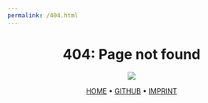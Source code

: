 ```yaml
---
permalink: /404.html
---
```

<script src="https://content.tweimann.xyz/js/head.js"></script>

# <div align="center">404: Page not found</div>

<p align="center">
    <img src="https://cdn.frankerfacez.com/emoticon/481082/4" />
</p>

<div align="center">
    <a target="_blank" rel="noopener noreferrer" href="https://tweimann.xyz">HOME</a> •
    <a target="_blank" rel="noopener noreferrer" href="https://github.com/tweimann/tweimann.xyz">GITHUB</a> •
    <a target="_blank" rel="noopener noreferrer" href="https://tweimann.xyz/imprint.html">IMPRINT</a>
</div>